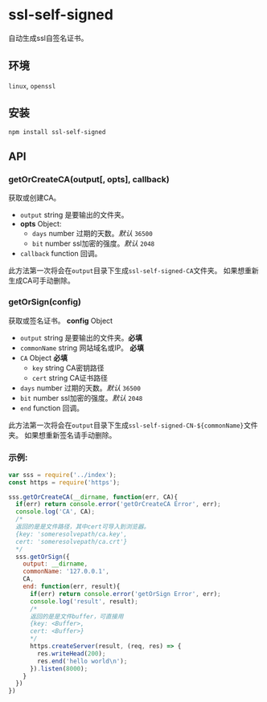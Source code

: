 # ssl-self-signed
自动生成ssl自签名证书。
## 环境
`linux`, `openssl`
## 安装
`npm install ssl-self-signed`

## API
### getOrCreateCA(output[, opts], callback)
获取或创建CA。
- `output` string 是要输出的文件夹。
- **opts** Object:
  - `days` number 过期的天数。_默认_ `36500`
  - `bit` number ssl加密的强度。_默认_ `2048`
- `callback` function 回调。

此方法第一次将会在`output`目录下生成`ssl-self-signed-CA`文件夹。
如果想重新生成CA可手动删除。
### getOrSign(config)
获取或签名证书。
**config** Object
  - `output` string 是要输出的文件夹。**必填**
  - `commonName` string 网站域名或IP。 **必填**
  - `CA` Object **必填**
    - `key` string CA密钥路径
    - `cert` string CA证书路径
  - `days` number 过期的天数。_默认_ `36500`
  - `bit` number ssl加密的强度。_默认_ `2048`
  - `end` function 回调。

此方法第一次将会在`output`目录下生成`ssl-self-signed-CN-${commonName}`文件夹。
如果想重新签名请手动删除。
### 示例:
```js
var sss = require('../index');
const https = require('https');

sss.getOrCreateCA(__dirname, function(err, CA){
  if(err) return console.error('getOrCreateCA Error', err);
  console.log('CA', CA);
  /*
  返回的是是文件路径，其中cert可导入到浏览器。
  {key: 'someresolvepath/ca.key', 
  cert: 'someresolvepath/ca.crt'}
  */
  sss.getOrSign({
    output: __dirname,
    commonName: '127.0.0.1',
    CA,
    end: function(err, result){
      if(err) return console.error('getOrSign Error', err);
      console.log('result', result);
      /*
      返回的是是文件buffer，可直接用
      {key: <Buffer>, 
      cert: <Buffer>}
      */
      https.createServer(result, (req, res) => {
        res.writeHead(200);
        res.end('hello world\n');
      }).listen(8000);
    }
  })
})
```